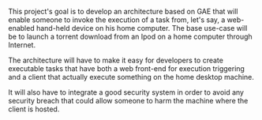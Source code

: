 This project's goal is to develop an architecture based on GAE that will enable someone to invoke the execution of a task from, let's say, a web-enabled hand-held device on his home computer. The base use-case will be to launch a torrent download from an Ipod on a home computer through Internet.

The architecture will have to make it easy for developers to create executable tasks that have both a web front-end for execution triggering and a client that actually execute something on the home desktop machine.

It will also have to integrate a good security system in order to avoid any security breach that could allow someone to harm the machine where the client is hosted.